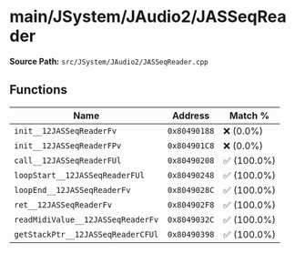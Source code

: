 # main/JSystem/JAudio2/JASSeqReader

**Source Path:** `src/JSystem/JAudio2/JASSeqReader.cpp`

## Functions

| Name | Address | Match % |
|------|---------|---------|
| `init__12JASSeqReaderFv` | `0x80490188` | :x: (0.0%) |
| `init__12JASSeqReaderFPv` | `0x804901C8` | :x: (0.0%) |
| `call__12JASSeqReaderFUl` | `0x80490208` | :white_check_mark: (100.0%) |
| `loopStart__12JASSeqReaderFUl` | `0x80490248` | :white_check_mark: (100.0%) |
| `loopEnd__12JASSeqReaderFv` | `0x8049028C` | :white_check_mark: (100.0%) |
| `ret__12JASSeqReaderFv` | `0x804902F8` | :white_check_mark: (100.0%) |
| `readMidiValue__12JASSeqReaderFv` | `0x8049032C` | :white_check_mark: (100.0%) |
| `getStackPtr__12JASSeqReaderCFUl` | `0x80490398` | :white_check_mark: (100.0%) |